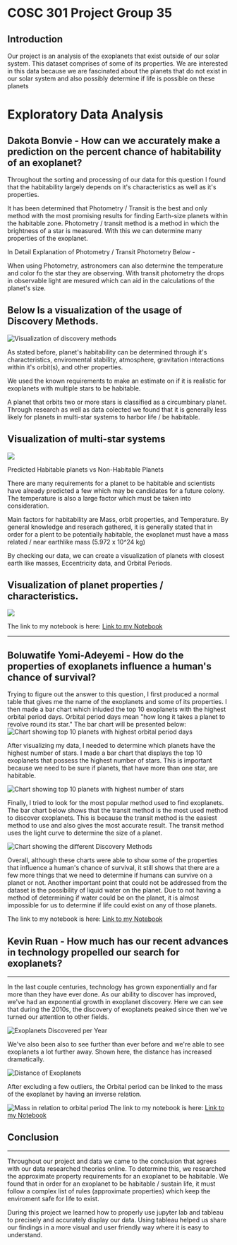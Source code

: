 # COSC 301 Project Group 35

## Introduction
Our project is an analysis of the exoplanets that exist outside of our solar system. This dataset comprises of some of its properties. We are interested in this data because we are fascinated about the planets that do not exist in our solar system and also possibly determine if life is possible on these planets

# Exploratory Data Analysis


## Dakota Bonvie - How can we accurately make a prediction on the percent chance of habitability of an exoplanet?



Throughout the sorting and processing of our data for this question I found that the habitability largely depends on it's characteristics as well as it's properties. 

It has been determined that Photometry / Transit is the best and only method with the most promising results for finding Earth-size planets within the habitable zone. Photometry / transit method  is a method in which the brightness of a star is measured. With this we can determine many properties of the exoplanet. 


In Detail Explanation of Photometry / Transit Photometry Below -

When using Photometry, astronomers can also determine the temperature and color fo the star they are observing. With transit photometry the drops in observable light are mesured which can aid in the calculations of the planet's size. 

Below Is a visualization of the usage of Discovery Methods.
---

![Visualization of discovery methods](images/Dakota1Discovery.png "Discovery Methods")

As stated before, planet's habitability can be determined through it's characteristics, enviromental stability, atmosphere, gravitation interactions within it's orbit(s), and other properties. 

We used the known requirements to make an estimate on if it is realistic for exoplanets with multiple stars to be habitable. 

A planet that orbits two or more stars is classified as a circumbinary planet. 
Through research as well as data colected we found that it is generally less likely for planets in multi-star systems to harbor life / be habitable. 

Visualization of multi-star systems
---
![](images/Dakota2StartsTempSS.png)


Predicted Habitable planets vs Non-Habitable Planets

There are many requirements for a planet to be habitable and scientists have already predicted a few which may be candidates for a future colony. The temperature is also a large factor which must be taken into consideration. 


Main factors for habitability are Mass, orbit properties, and Temperature.
By general knowledge and reserach gathered, it is generally stated that in order for a plent to be potentially habitable, the exoplanet must have a mass related / near earthlike mass (5.972 x 10^24 kg)



By checking our data, we can create a visualization of planets with closest earth like masses, Eccentricity data, and Orbital Periods. 



Visualization of planet properties / characteristics.
---

![](images\Dakota3Mass.png)

The link to my notebook is here: [Link to my Notebook](notebooks\analysis1.ipynb)


---








## Boluwatife Yomi-Adeyemi - How do the properties of exoplanets influence a human's chance of survival?

Trying to figure out the answer to this question, I first produced a normal table that gives me the name of the exoplanets and some of its properties. I then made a bar chart which inluded the top 10 exoplanets with the highest orbital period days. Orbital period days mean "how long it takes a planet to revolve round its star." The bar chart will be presented below:
![Chart showing top 10 planets with highest orbital period days](images/bolu4.png "Bar chart ")

After visualizing my data, I needed to determine which planets have the highest number of stars. I made a bar chart that displays the top 10 exoplanets that possess the highest number of stars. This is important because we need to be sure if planets, that have more than one star, are habitable. 

![Chart showing top 10 planets with highest number of stars](images/bolu5.png "Bar Chart")

Finally, I tried to look for the most popular method used to find exoplanets. The bar chart below shows that the transit method is the most used method to discover exoplanets. This is because the transit method is the easiest method to use and also gives the most accurate result. The transit method uses the light curve to determine the size of a planet.

![Chart showing the different Discovery Methods](images/bolu6.png "Bar Chart")

Overall, although these charts were able to show some of the properties that influence a human's chance of survival, it still shows that there are a few more things that we need to determine if humans can survive on a planet or not. Another important point that could not be addressed from the dataset is the possibility of liquid water on the planet. Due to not having a method of determining if water could be on the planet, it is almost impossible for us to determine if life could exist on any of those planets.

The link to my notebook is here: [Link to my Notebook](http://localhost:8888/lab/tree/notebooks/analysis2.ipynb)

## Kevin Ruan - How much has our recent advances in technology propelled our search for exoplanets?
---
In the last couple centuries, technology has grown exponentially and far more than they have ever done. As our ability to discover has improved, we've had an exponential growth in exoplanet discovery. Here we can see that during the 2010s, the discovery of exoplanets peaked since then we've turned our attention to other fields.

![Exoplanets Discovered per Year](images/kevin1.png "Countplot")

We've also been also to see further than ever before and we're able to see exoplanets a lot further away. Shown here, the distance has increased dramatically.

![Distance of Exoplanets](images/kevin2.png "Displot")

After excluding a few outliers, the Orbital period can be linked to the mass of the exoplanet by having an inverse relation.

![Mass in relation to orbital period](images/kevin3.png "Scatterplot")
The link to my notebook is here: [Link to my Notebook](http://localhost:8888/lab/tree/notebooks/analysis3.ipynb)
## Conclusion

---


Throughout our project and data we came to the conclusion that agrees with our data researched theories online. To determine this, we researched the approximate property requirements for an exoplanet to be habitable. We found that in order for an exoplanet to be habitable / sustain life, it must follow a complex list of rules (approximate properties) which keep the enviroment safe for life to exist. 

During this project we learned how to properly use jupyter lab and tableau to precisely and accurately display our data. Using tableau helped us share our findings in a more visual and user friendly way where it is easy to understand. 


